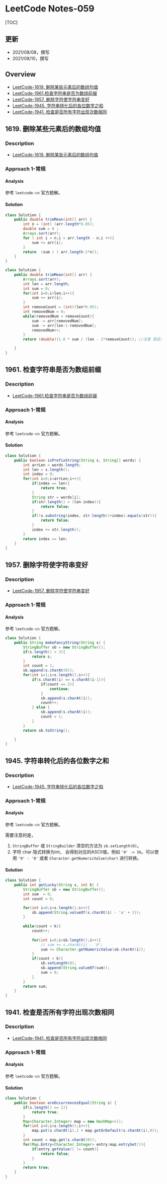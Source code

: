 


# LeetCode Notes-059


[TOC]



## 更新
* 2021/08/08，撰写
* 2021/08/10，撰写


## Overview

* [LeetCode-1619. 删除某些元素后的数组均值](https://leetcode-cn.com/problems/mean-of-array-after-removing-some-elements/description/)
* [LeetCode-1961.检查字符串是否为数组前缀](https://leetcode-cn.com/problems/check-if-string-is-a-prefix-of-array/description/)
* [LeetCode-1957. 删除字符使字符串变好](https://leetcode-cn.com/problems/delete-characters-to-make-fancy-string/description/)
* [LeetCode-1945. 字符串转化后的各位数字之和](https://leetcode-cn.com/problems/sum-of-digits-of-string-after-convert/description/)
* [LeetCode-1941. 检查是否所有字符出现次数相同](https://leetcode-cn.com/problems/check-if-all-characters-have-equal-number-of-occurrences/description/)


## 1619. 删除某些元素后的数组均值
### Description
* [LeetCode-1619. 删除某些元素后的数组均值](https://leetcode-cn.com/problems/mean-of-array-after-removing-some-elements/description/)

### Approach 1-常规
#### Analysis

参考 `leetcode-cn` 官方题解。

#### Solution


```java
class Solution {
    public double trimMean(int[] arr) {
        int n = (int) (arr.length*0.05);
        double sum = 0 ;
        Arrays.sort(arr);
        for ( int i = n;i < arr.length - n;i ++){
            sum += arr[i];
        }
        return  (sum / ( arr.length-2*n));
    }
}
```


```java
class Solution {
    public double trimMean(int[] arr) {
        Arrays.sort(arr);
        int len = arr.length;
        int sum = 0;
        for(int i=0;i<len;i++){
            sum += arr[i];
        }
        int removeCount = (int)(len*0.05);
        int removedNum = 0;
        while(removedNum < removeCount){
            sum -= arr[removedNum];
            sum -= arr[len-1-removedNum];
            removedNum++;
        }
        return (double)(1.0 * sum / (len - 2*removeCount)); //注意 若定义sum为int 此处需要1.0 转换为double  也可以直接定义sum为double

    }
}
```






## 1961. 检查字符串是否为数组前缀
### Description
* [LeetCode-1961.检查字符串是否为数组前缀](https://leetcode-cn.com/problems/check-if-string-is-a-prefix-of-array/description/)

### Approach 1-常规
#### Analysis

参考 `leetcode-cn` 官方题解。

#### Solution



```java
class Solution {
    public boolean isPrefixString(String s, String[] words) {
        int arrLen = words.length;
        int len = s.length();
        int index = 0;
        for(int i=0;i<arrLen;i++){
            if(index == len){
                return true;
            }
            String str = words[i];
            if(str.length() > (len-index)){
                return false;
            }
            if(!s.substring(index, str.length()+index).equals(str)){
                return false;
            }
            index += str.length();
        }
        return index == len;
    }
}
```




## 1957. 删除字符使字符串变好
### Description
* [LeetCode-1957. 删除字符使字符串变好](https://leetcode-cn.com/problems/delete-characters-to-make-fancy-string/description/)

### Approach 1-常规
#### Analysis

参考 `leetcode-cn` 官方题解。



```java
class Solution {
    public String makeFancyString(String s) {
        StringBuffer sb = new StringBuffer();
        if(s.length() < 3){
            return s;
        }
        int count = 1;
        sb.append(s.charAt(0));
        for(int i=1;i<s.length();i++){
            if(s.charAt(i) == s.charAt(i-1)){
                if(count == 2){
                    continue;
                }
                sb.append(s.charAt(i));
                count++;
            } else {
                sb.append(s.charAt(i));
                count = 1;
            }
        }
        return sb.toString();

    }
}
```



## 1945. 字符串转化后的各位数字之和
### Description
* [LeetCode-1945. 字符串转化后的各位数字之和](https://leetcode-cn.com/problems/sum-of-digits-of-string-after-convert/description/)

### Approach 1-常规
#### Analysis

参考 `leetcode-cn` 官方题解。


需要注意的是，
1. `StringBuffer` 或 `StringBuilder` 清空的方法为 `sb.setLength(0)`。
2. 字符 char 隐式转换为int， 会得到对应的ASCII值，例如 `'9' -> 56`。可以使用 `'9' - '0'` 或者 `Character.getNumericValue(char)` 进行转换。
#### Solution


 
```java
class Solution {
    public int getLucky(String s, int k) {
        StringBuffer sb = new StringBuffer();
        int sum  = 0;
        int count = 0;

        for(int i=0;i<s.length();i++){
            sb.append(String.valueOf(s.charAt(i) - 'a' + 1));
        }
        
        while(count < k){
            count++;
         
            for(int i=0;i<sb.length();i++){
                // sum += s.charAt(i) - '0';
                sum += Character.getNumericValue(sb.charAt(i));
            }
            if(count < k){
                sb.setLength(0);
                sb.append(String.valueOf(sum));
                sum = 0;
            }
        }
        return sum;
    }
}
```



## 1941. 检查是否所有字符出现次数相同


### Description
* [LeetCode-1941. 检查是否所有字符出现次数相同](https://leetcode-cn.com/problems/check-if-all-characters-have-equal-number-of-occurrences/description/)

### Approach 1-常规
#### Analysis

参考 `leetcode-cn` 官方题解。

#### Solution


```java
class Solution {
    public boolean areOccurrencesEqual(String s) {
        if(s.length() == 1){
            return true;
        }
        Map<Character,Integer> map = new HashMap<>();
        for(int i=0;i<s.length();i++){
            map.put(s.charAt(i),1 + map.getOrDefault(s.charAt(i),0));
        }
        int count = map.get(s.charAt(0));
        for(Map.Entry<Character,Integer> entry:map.entrySet()){
            if(entry.getValue() != count){
                return false;
            }
        }
        return true;
    }
}
```